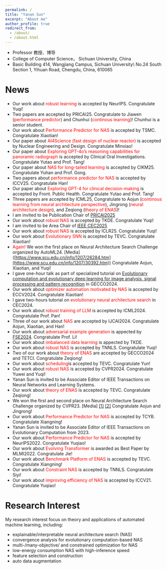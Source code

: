 ```yaml
---
permalink: /
title: "Yanan Sun"
excerpt: "About me"
author_profile: true
redirect_from: 
  - /about/
  - /about.html
---
```


* Professor 教授、博导
* College of Computer Science， Sichuan University, China
* Basic Building 414, Wangjiang Campus, Sichuan University\\
No.24 South Section 1, Yihuan Road, Chengdu, China, 610065

News
======
* Our work about <span style="color: #FF0000">robust learning</span> is accepted by NeurIPS. Congratulate Yuqi!
* Two papers are accepted by PRICAI25. Congratulate to Jiawen (<span style="color: #FF0000">performance predictor</span>) and Chunhui (<span style="color: #FF0000">continous learning</span>)! Chunhui is a senior student.
* Our work about <span style="color: #FF0000">Performance Predictor for NAS</span> is accepted by TSMC. Congratulate Xiaotian!
* Our paper about <span style="color: #FF0000">AI4Science (fast design of nuclear reactor)</span> is accepted by Nuclear Engineering and Design. Congratulate Minxiao!
* Our paper about <span style="color: #FF0000">Exploring GPT-4o’s reasoning capabilities for panoramic radiograph</span> is accepted by Clinical Oral Investigations. Congratulate Yutao and Prof. Tang!
* Our paper about <span style="color: #FF0000">NAS for long-tailed learning</span> is accepted by CIKM25. Congratulate Yuhan and Prof. Gong.
* Two papers about <span style="color: #FF0000">performance predictor for NAS</span> is accepted by ICCV25. Congratulate Han!
* Our paper about <span style="color: #FF0000">Exploring GPT-4 for clinical decision-making</span> is accepted by Front. Public Health. Congratulate Yutao and Prof. Tang!
* Three papers are accepted by ICML25, Congratulate to Aojun (<span style="color: #FF0000">continous learning from neural architecture perspective</span>), Jingrong (<span style="color: #FF0000">neural architecture design</span>), and Zeqiong (<span style="color: #FF0000">theory of ENAS</span>)!
* I am invited to be Publication Chair of [PRICAI2025](https://www.pricai.org/2025/)
* Our work about <span style="color: #FF0000">robust NAS</span> is accepted by TKDE. Congratulate Yuqi!
* I am invited to be Area Chair of [IEEE CEC2025](https://www.cec2025.org/)
* Our work about <span style="color: #FF0000">robust NAS</span> is accepted by ICLR25. Congratulate Yuqi!
* Our work about <span style="color: #FF0000">Evolutionary SNN</span> is accepted by TEVC. Congratulate Xiaotian! 
* <span style="color: #FF0000">Again!</span> We won the first place on Neural Architecture Search Challenge organized by AutoML24. [Media] ([https://www.scu.edu.cn/info/1207/26284.htm](https://www.scu.edu.cn/info/1207/30392.htm))  Congratulate Aojun, Xiaotian, and Yuqi!
* I gave one-hour talk as part of specialized tutorial on <span style="color: #FF0000">[Evolutionary computation and evolutionary deep learning for image analysis, signal processing and pattern recognition](https://gecco-2024.sigevo.org/Tutorials#id_Evolutionary%20Computation%20and%20Evolutionary%20Deep%20Learning%20for%20Image%20Analysis,%20Signal%20Processing%20and%20Pattern%20Recognition)</span> in GECCO2024.
* Our work about <span style="color: #FF0000">optimizer automation motivated by NAS</span> is accepted by ECCV2024. Congratulate Xiaotian!
* I gave two-hours tutorial on <span style="color: #FF0000">evolutionary neural architecture search</span> in CEC2024.
* Our work about <span style="color: #FF0000">robust training of LLM</span> is accepted by ICML2024. Congratulate Prof. Pan!
* Three of our work about <span style="color: #FF0000">NAS</span> are accepted by IJCAI2024. Congratulate Aojun, Xiaotian, and Han!
* Our work about <span style="color: #FF0000">adversarial example generation</span> is appected by [FSE2024](https://conf.researchr.org/home/fse-2024). Congratulate Prof. Li!
* Our work about <span style="color: #FF0000">imbalanced data learning</span> is appected by TKDE.
* Our work about <span style="color: #FF0000">robust NAS</span> is accepted by TNNLS. Congratulate Yuqi!
* Two of our work about <span style="color: #FF0000">theory of ENAS</span> are accepted by GECCO2024 and TETCI. Congratulate Zeqiong!
* Our work about <span style="color: #FF0000">scheduling</span>is accepted by TEVC. Congratulate Yun!
* Our work about <span style="color: #FF0000">robust NAS</span> is accepted by CVPR2024. Congratulate Yuwei and Yuqi!
* Yanan Sun is invited to be Associate Editor of IEEE Transactions on Neural Networks and Learning Systems.
* Our work about <span style="color: #FF0000">theory of ENAS</span> is accepted by TEVC. Congratulate Zeqiong!
* We won the first and second place on Neural Architecture Search Challenge organized by CVPR23. [Media] [[1]](https://www.scu.edu.cn/info/1207/26284.htm)  [[2]](https://mp.weixin.qq.com/s/2ftmuADyF11k-rotBcGkJw)    Congratulate Aojun and Jingrong!  
* Our work about <span style="color: #FF0000">Performance Predictor for NAS</span> is accepted by TCYB. Congratulate Xiangning!
* Yanan Sun is invited to be Associate Editor of IEEE Transactions on Evolutionary Computation from 2023.
* Our work about <span style="color: #FF0000">Performance Predictor for NAS</span> is accepted by NeurIPS2022. Congratulate Yuqiao!
* Our work about <span style="color: #FF0000">Evolving Transformer</span> is awarded as Best Paper by MLMI2022. Congratulate Jie!
* Our work about <span style="color: #FF0000">Benchmark Platform of ENAS</span> is accepted by TEVC. Congratulate Xiangning!
* Our work about <span style="color: #FF0000">Constraint NAS</span> is accepted by TNNLS. Congratulate Siyi!
* Our work about <span style="color: #FF0000">improving efficiency of NAS</span> is accepted by ICCV21. Congratulate Yuqiao!

Research Interest
======
My research interest focus on theory and applications of automated machine learning, including:
* explainable/interpretable neural architecture search (NAS)
* convergence analysis for evolutionary computation-based NAS
* multi-/many-objective/ and constrained optimization for NAS
* low-energy consumption NAS with high-inference speed
* feature selection and construction
* auto data augmentation








